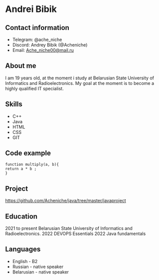 # Andrei Bibik 
## Contact information
* Telegram: @ache_niche
* Discord: Andrey Bibik (@Acheniche)
* Email: Ache_niche00@mail.ru
## About me
I am 19 years old, at the moment i study at Belarusian State University of Informatics and Radioelectronics.
My goal at the moment is to become a highly qualified IT specialist.
## Skills
* C++
* Java
* HTML
* CSS
* GIT
## Code example
```
function multiply(a, b){
return a * b ;
}
```
## Project
https://github.com/Acheniche/java/tree/master/javaproject
## Education
2021 to present Belarusian State University of Informatics and Radioelectronics.
2022 DEVOPS Essentials
2022 Java fundamentals
## Languages
* English - B2
* Russian - native speaker
* Belarusian - native speaker
